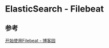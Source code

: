 # ElasticSearch - Filebeat







## 参考

[开始使用Filebeat - 博客园](https://www.cnblogs.com/cjsblog/p/9445792.html)

